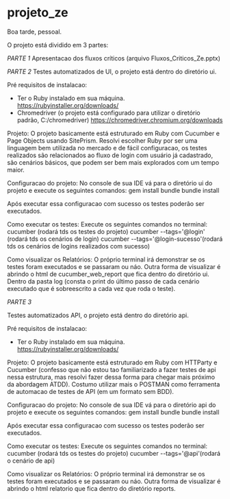 # projeto_ze
 
Boa tarde, pessoal. 

O projeto está dividido em 3 partes:

*PARTE 1* 
Apresentacao dos fluxos críticos (arquivo Fluxos_Criticos_Ze.pptx)

*PARTE 2*
Testes automatizados de UI, o projeto está dentro do diretório ui.

Pré requisitos de instalacao:
- Ter o Ruby instalado em sua máquina. https://rubyinstaller.org/downloads/
- Chromedriver (o projeto está configurado para utilizar o diretório padrão, C:/chromedriver) https://chromedriver.chromium.org/downloads

Projeto:
O projeto basicamente está estruturado em Ruby com Cucumber e Page Objects usando SitePrism.
Resolvi escolher Ruby por ser uma linguagem bem utilizada no mercado e de fácil configuracao, os testes realizados são relacionados ao fluxo de login com usuário já cadastrado,
são cenários básicos, que podem ser bem mais explorados com um tempo maior.

Configuracao do projeto:
No console de sua IDE vá para o diretório ui do projeto e execute os seguintes comandos:
gem install bundle
bundle install

Após executar essa configuracao com sucesso os testes poderão ser executados.

Como executar os testes:
Execute os seguintes comandos no terminal:
cucumber (rodará tds os testes do projeto)
cucumber --tags='@login' (rodará tds os cenários de login)
cucumber --tags='@login-sucesso'(rodará tds os cenários de logins realizados com sucesso)

Como visualizar os Relatórios:
O próprio terminal irá demonstrar se os testes foram executados e se passaram ou náo.
Outra forma de visualizar é abrindo o html de cucumber_web_report que fica dentro do diretório ui.
Dentro da pasta log (consta o print do último passo de cada cenário executado que é sobreescrito a cada vez que roda o teste).

*PARTE 3* 

Testes automatizados API, o projeto está dentro do diretório api.

Pré requisitos de instalacao:
- Ter o Ruby instalado em sua máquina. https://rubyinstaller.org/downloads/

Projeto:
O projeto basicamente está estruturado em Ruby com HTTParty e Cucumber (confesso que não estou tao familiarizado a fazer testes de api nessa estrutura, mas resolvi fazer dessa forma para chegar mais próximo da abordagem ATDD). Costumo utilizar mais o POSTMAN como ferramenta de automacao de testes de API (em um formato sem BDD).

Configuracao do projeto:
No console de sua IDE vá para o diretório api do projeto e execute os seguintes comandos:
gem install bundle
bundle install

Após executar essa configuracao com sucesso os testes poderão ser executados.

Como executar os testes:
Execute os seguintes comandos no terminal:
cucumber (rodará tds os testes do projeto)
cucumber --tags='@api'(rodará o cenário de api)

Como visualizar os Relatórios:
O próprio terminal irá demonstrar se os testes foram executados e se passaram ou náo.
Outra forma de visualizar é abrindo o html relatorio que fica dentro do diretório reports.


